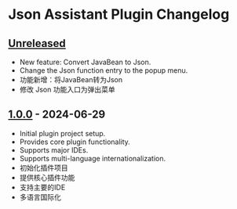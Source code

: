 # Json Assistant Plugin Changelog

## [Unreleased]
- New feature: Convert JavaBean to Json.
- Change the Json function entry to the popup menu.
- 功能新增：将JavaBean转为Json
- 修改 Json 功能入口为弹出菜单


## [1.0.0] - 2024-06-29

- Initial plugin project setup.
- Provides core plugin functionality.
- Supports major IDEs.
- Supports multi-language internationalization.
- 初始化插件项目
- 提供核心插件功能
- 支持主要的IDE
- 多语言国际化

[Unreleased]: https://github.com/MemoryZy/Json-Assistant/compare/v1.0.0...HEAD
[1.0.0]: https://github.com/MemoryZy/Json-Assistant/commits/v1.0.0